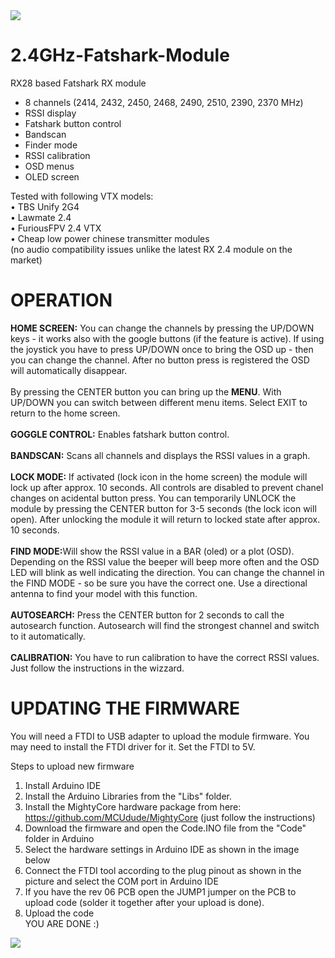 <img src="https://raw.githubusercontent.com/skaman82/2.4GHz-Fatshark-Module/master/img/img.jpg"/>

# 2.4GHz-Fatshark-Module
RX28 based Fatshark RX module

- 8 channels (2414, 2432, 2450, 2468, 2490, 2510, 2390, 2370 MHz)
- RSSI display
- Fatshark button control
- Bandscan
- Finder mode
- RSSI calibration
- OSD menus
- OLED screen

Tested with following VTX models:</br>
• TBS Unify 2G4</br>
• Lawmate 2.4</br>
• FuriousFPV 2.4 VTX</br>
• Cheap low power chinese transmitter modules </br>
(no audio compatibility issues unlike the latest RX 2.4 module on the market)


# OPERATION
<b>HOME SCREEN:</b> You can change the channels by pressing the UP/DOWN keys - it works also with the google buttons (if the feature is active). If using the joystick you have to press UP/DOWN once to bring the OSD up - then you can change the channel. After no button press is registered the OSD will automatically disappear. </br>
</br>
By pressing the CENTER button you can bring up the <b>MENU</b>. With UP/DOWN you can switch between different menu items. Select EXIT to return to the home screen.</br>
</br>
<b>GOGGLE CONTROL:</b> Enables fatshark button control.</br>
</br>
<b>BANDSCAN:</b> Scans all channels and displays the RSSI values in a graph.</br>
</br>
<b>LOCK MODE:</b> If activated (lock icon in the home screen) the module will lock up after approx. 10 seconds. All controls are disabled to prevent chanel changes on acidental button press. You can temporarily UNLOCK the module by pressing the CENTER button for 3-5 seconds (the lock icon will open). After unlocking the module it will return to locked state after approx. 10 seconds.</br>
</br>
<b>FIND MODE:</b>Will show the RSSI value in a BAR (oled) or a plot (OSD). Depending on the RSSI value the beeper will beep more often and the OSD LED will blink as well indicating the direction. You can change the channel in the FIND MODE - so be sure you have the correct one. Use a directional antenna to find your model with this function.</br>
</br>
<b>AUTOSEARCH:</b> Press the CENTER button for 2 seconds to call the autosearch function. Autosearch will find the strongest channel and switch to it automatically.</br>
</br>
<b>CALIBRATION:</b> You have to run calibration to have the correct RSSI values. Just follow the instructions in the wizzard.</br>





# UPDATING THE FIRMWARE
You will need a FTDI to USB adapter to upload the module firmware. You may need to install the FTDI driver for it. Set the FTDI to 5V.

Steps to upload new firmware
1. Install Arduino IDE
2. Install the Arduino Libraries from the "Libs" folder.
3. Install the MightyCore hardware package from here: https://github.com/MCUdude/MightyCore (just follow the instructions)
4. Download the firmware and open the Code.INO file from the "Code" folder in Arduino
5. Select the hardware settings in Arduino IDE as shown in the image below
6. Connect the FTDI tool according to the plug pinout as shown in the picture and select the COM port in Arduino IDE
7. If you have the rev 06 PCB open the JUMP1 jumper on the PCB to upload code (solder it together after your upload is done).
8. Upload the code </br>
YOU ARE DONE :)

<img src="https://raw.githubusercontent.com/skaman82/2.4GHz-Fatshark-Module/master/img/PCB.png"/>
